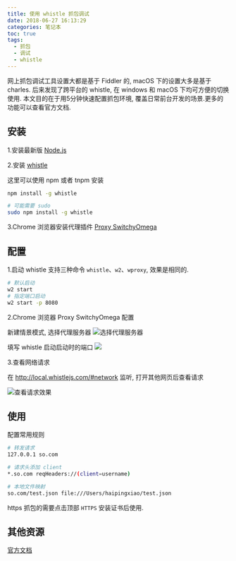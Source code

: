 ```yaml
---
title: 使用 whistle 抓包调试
date: 2018-06-27 16:13:29
categories: 笔记本
toc: true
tags:
  - 抓包
  - 调试
  - whistle
---
```


网上抓包调试工具设置大都是基于 Fiddler 的, macOS 下的设置大多是基于 charles. 后来发现了跨平台的 whistle, 在 windows 和 macOS 下均可方便的切换使用. 本文目的在于用5分钟快速配置抓包环境, 覆盖日常前台开发的场景.更多的功能可以查看官方文档.


## 安装

1.安装最新版 [Node.js](https://nodejs.org/en/)


2.安装 [whistle](http://wproxy.org/whistle/)

这里可以使用 npm 或者 tnpm 安装

```bash
npm install -g whistle

# 可能需要 sudo
sudo npm install -g whistle
```

3.Chrome 浏览器安装代理插件 [Proxy SwitchyOmega](https://chrome.google.com/webstore/detail/proxy-switchyomega/padekgcemlokbadohgkifijomclgjgif)

<!-- more -->

## 配置

1.启动
whistle 支持三种命令 `whistle`、`w2`、`wproxy`, 效果是相同的.

```bash
# 默认启动
w2 start
# 指定端口启动
w2 start -p 8080
```

2.Chrome 浏览器 Proxy SwitchyOmega 配置

新建情景模式, 选择代理服务器
![选择代理服务器](http://oih6hf7qs.bkt.clouddn.com/18-6-27/1075711.jpg)

填写 whistle 启动启动时的端口
![](http://oih6hf7qs.bkt.clouddn.com/18-6-27/48036690.jpg)


3.查看网络请求

在 http://local.whistlejs.com/#network 监听, 打开其他网页后查看请求

![查看请求效果](http://oih6hf7qs.bkt.clouddn.com/18-9-2/74710244.jpg)

## 使用

配置常用规则

```bash
# 转发请求
127.0.0.1 so.com

# 请求头添加 client
*.so.com reqHeaders://(client=username)

# 本地文件映射
so.com/test.json file:///Users/haipingxiao/test.json


```

https 抓包的需要点击顶部 `HTTPS` 安装证书后使用.


## 其他资源

[官方文档](http://wproxy.org/whistle/)
